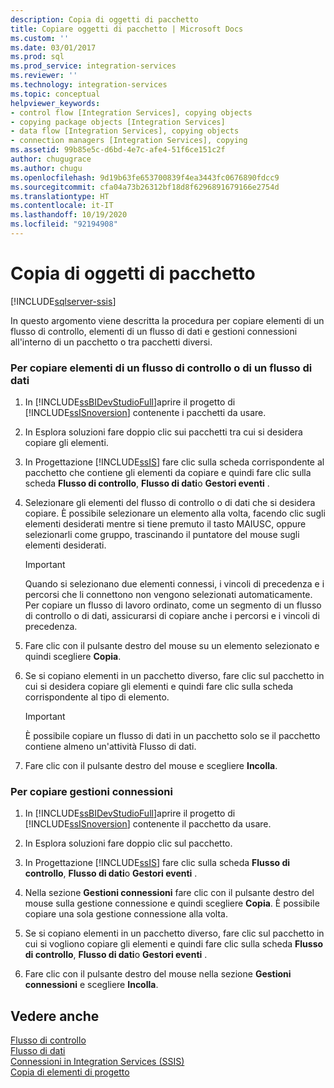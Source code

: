 ```yaml
---
description: Copia di oggetti di pacchetto
title: Copiare oggetti di pacchetto | Microsoft Docs
ms.custom: ''
ms.date: 03/01/2017
ms.prod: sql
ms.prod_service: integration-services
ms.reviewer: ''
ms.technology: integration-services
ms.topic: conceptual
helpviewer_keywords:
- control flow [Integration Services], copying objects
- copying package objects [Integration Services]
- data flow [Integration Services], copying objects
- connection managers [Integration Services], copying
ms.assetid: 99b85e5c-d6bd-4e7c-afe4-51f6ce151c2f
author: chugugrace
ms.author: chugu
ms.openlocfilehash: 9d19b63fe653700839f4ea3443fc0676890fdcc9
ms.sourcegitcommit: cfa04a73b26312bf18d8f6296891679166e2754d
ms.translationtype: HT
ms.contentlocale: it-IT
ms.lasthandoff: 10/19/2020
ms.locfileid: "92194908"
---
```

# <a name="copy-package-objects"></a>Copia di oggetti di pacchetto

[!INCLUDE[sqlserver-ssis](../includes/applies-to-version/sqlserver-ssis.md)]


  In questo argomento viene descritta la procedura per copiare elementi di un flusso di controllo, elementi di un flusso di dati e gestioni connessioni all'interno di un pacchetto o tra pacchetti diversi.  
  
### <a name="to-copy-control-and-data-flow-items"></a>Per copiare elementi di un flusso di controllo o di un flusso di dati  
  
1.  In [!INCLUDE[ssBIDevStudioFull](../includes/ssbidevstudiofull-md.md)]aprire il progetto di [!INCLUDE[ssISnoversion](../includes/ssisnoversion-md.md)] contenente i pacchetti da usare.  
  
2.  In Esplora soluzioni fare doppio clic sui pacchetti tra cui si desidera copiare gli elementi.  
  
3.  In Progettazione [!INCLUDE[ssIS](../includes/ssis-md.md)] fare clic sulla scheda corrispondente al pacchetto che contiene gli elementi da copiare e quindi fare clic sulla scheda **Flusso di controllo**, **Flusso di dati**o **Gestori eventi** .  
  
4.  Selezionare gli elementi del flusso di controllo o di dati che si desidera copiare. È possibile selezionare un elemento alla volta, facendo clic sugli elementi desiderati mentre si tiene premuto il tasto MAIUSC, oppure selezionarli come gruppo, trascinando il puntatore del mouse sugli elementi desiderati.  
  
    > [!IMPORTANT]  
    >  Quando si selezionano due elementi connessi, i vincoli di precedenza e i percorsi che li connettono non vengono selezionati automaticamente. Per copiare un flusso di lavoro ordinato, come un segmento di un flusso di controllo o di dati, assicurarsi di copiare anche i percorsi e i vincoli di precedenza.  
  
5.  Fare clic con il pulsante destro del mouse su un elemento selezionato e quindi scegliere **Copia**.  
  
6.  Se si copiano elementi in un pacchetto diverso, fare clic sul pacchetto in cui si desidera copiare gli elementi e quindi fare clic sulla scheda corrispondente al tipo di elemento.  
  
    > [!IMPORTANT]  
    >  È possibile copiare un flusso di dati in un pacchetto solo se il pacchetto contiene almeno un'attività Flusso di dati.  
  
7.  Fare clic con il pulsante destro del mouse e scegliere **Incolla**.  
  
### <a name="to-copy-connection-managers"></a>Per copiare gestioni connessioni  
  
1.  In [!INCLUDE[ssBIDevStudioFull](../includes/ssbidevstudiofull-md.md)]aprire il progetto di [!INCLUDE[ssISnoversion](../includes/ssisnoversion-md.md)] contenente il pacchetto da usare.  
  
2.  In Esplora soluzioni fare doppio clic sul pacchetto.  
  
3.  In Progettazione [!INCLUDE[ssIS](../includes/ssis-md.md)] fare clic sulla scheda **Flusso di controllo**, **Flusso di dati**o **Gestori eventi** .  
  
4.  Nella sezione **Gestioni connessioni** fare clic con il pulsante destro del mouse sulla gestione connessione e quindi scegliere **Copia**. È possibile copiare una sola gestione connessione alla volta.  
  
5.  Se si copiano elementi in un pacchetto diverso, fare clic sul pacchetto in cui si vogliono copiare gli elementi e quindi fare clic sulla scheda **Flusso di controllo**, **Flusso di dati**o **Gestori eventi** .  
  
6.  Fare clic con il pulsante destro del mouse nella sezione **Gestioni connessioni** e scegliere **Incolla**.  
  
## <a name="see-also"></a>Vedere anche  
 [Flusso di controllo](../integration-services/control-flow/control-flow.md)   
 [Flusso di dati](../integration-services/data-flow/data-flow.md)   
 [Connessioni in Integration Services &#40;SSIS&#41;](../integration-services/connection-manager/integration-services-ssis-connections.md)   
 [Copia di elementi di progetto](./integration-services-ssis-projects-and-solutions.md)  
  
